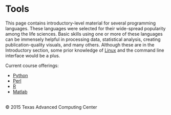 # Tools

This page contains introductory-level material for several programming languages. These languages were selected for their wide-spread popularity among the life sciences. Basic skills using one or more of these languages can be immensely helpful in processing data, statistical analysis, creating publication-quality visuals, and many others.  Although these are in the Introductory section, some prior knowledge of [Linux](../IntroToLinux) and the command line interface would be a plus.

Current course offerings:

* [Python](Python)
* [Perl](Perl)
* [R](R)
* [Matlab](Matlab)

<br>
&copy; 2015 Texas Advanced Computing Center


